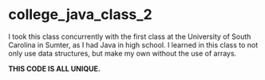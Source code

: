 # college_java_class_2

I took this class concurrently with the first class at the University of South Carolina in Sumter, as I had Java in high school.
I learned in this class to not only use data structures, but make my own without the use of arrays.

**THIS CODE IS ALL UNIQUE.**
